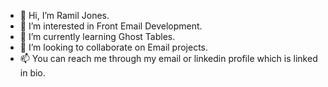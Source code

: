 - 👋 Hi, I’m Ramil Jones.
- 👀 I’m interested in Front Email Development.
- 🌱 I’m currently learning Ghost Tables.
- 💞️ I’m looking to collaborate on Email projects.
- 📫 You can reach me through my email or linkedin profile which is linked in bio.
